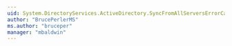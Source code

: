 ```yaml
---
uid: System.DirectoryServices.ActiveDirectory.SyncFromAllServersErrorCategory
author: "BrucePerlerMS"
ms.author: "bruceper"
manager: "mbaldwin"
---
```

